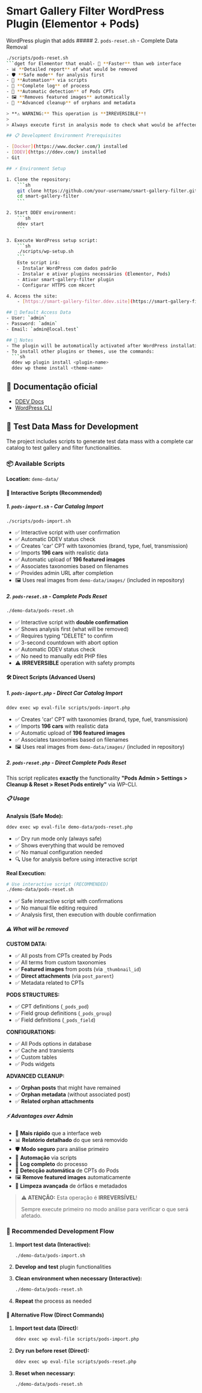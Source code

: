 # Smart Gallery Filter WordPress Plugin (Elementor + Pods)
WordPress plugin that adds ##### 2. `pods-reset.sh` - Complete Data Removal
```bash
./scripts/pods-reset.sh
```dget for Elementor that enabl- 🚀 **Faster** than web interface
- 📊 **Detailed report** of what would be removed
- 🛡️ **Safe mode** for analysis first
- 🔄 **Automation** via scripts
- 📝 **Complete log** of process
- 🎯 **Automatic detection** of Pods CPTs
- 🖼️ **Removes featured images** automatically
- 🧹 **Advanced cleanup** of orphans and metadata

> **⚠️ WARNING:** This operation is **IRREVERSIBLE**!
> 
> Always execute first in analysis mode to check what would be affected.ion of a filterable gallery by taxonomies, CPTs and custom fields from Pods Framework. Easy, free and flexible for WordPress.

## 📋 Development Environment Prerequisites

- [Docker](https://www.docker.com/) installed
- [DDEV](https://ddev.com/) installed
- Git

## ⚡ Environment Setup

1. Clone the repository:
	```sh
	git clone https://github.com/your-username/smart-gallery-filter.git
	cd smart-gallery-filter
	```

2. Start DDEV environment:
	```sh
	ddev start
	```

3. Execute WordPress setup script:
	```sh
	./scripts/wp-setup.sh
	```
	Este script irá:
	- Instalar WordPress com dados padrão
	- Instalar e ativar plugins necessários (Elementor, Pods)
	- Ativar smart-gallery-filter plugin
	- Configurar HTTPS com mkcert

4. Access the site:
	- [https://smart-gallery-filter.ddev.site](https://smart-gallery-filter.ddev.site)

## 🔑 Default Access Data
- User: `admin`
- Password: `admin`
- Email: `admin@local.test`

## 📝 Notes
- The plugin will be automatically activated after WordPress installation.
- To install other plugins or themes, use the commands:
  ```sh
  ddev wp plugin install <plugin-name>
  ddev wp theme install <theme-name>
  ```

## 📄 Documentação oficial
- [DDEV Docs](https://ddev.readthedocs.io/en/stable/)
- [WordPress CLI](https://developer.wordpress.org/cli/commands/)

## 🚗 Test Data Mass for Development

The project includes scripts to generate test data mass with a complete car catalog to test gallery and filter functionalities.

### 📦 Available Scripts

**Location:** `demo-data/`

#### 🚀 Interactive Scripts (Recommended)

##### 1. `pods-import.sh` - Car Catalog Import
```bash
./scripts/pods-import.sh
```
- ✅ Interactive script with user confirmation
- ✅ Automatic DDEV status check
- ✅ Creates 'car' CPT with taxonomies (brand, type, fuel, transmission)
- ✅ Imports **196 cars** with realistic data
- ✅ Automatic upload of **196 featured images**
- ✅ Associates taxonomies based on filenames
- ✅ Provides admin URL after completion
- 🖼️ Uses real images from `demo-data/images/` (included in repository)

##### 2. `pods-reset.sh` - Complete Pods Reset
```bash
./demo-data/pods-reset.sh
```
- ✅ Interactive script with **double confirmation**
- ✅ Shows analysis first (what will be removed)
- ✅ Requires typing "DELETE" to confirm
- ✅ 3-second countdown with abort option
- ✅ Automatic DDEV status check
- ✅ No need to manually edit PHP files
- ⚠️ **IRREVERSIBLE** operation with safety prompts

#### 🛠️ Direct Scripts (Advanced Users)

##### 1. `pods-import.php` - Direct Car Catalog Import
```bash
ddev exec wp eval-file scripts/pods-import.php
```
- ✅ Creates 'car' CPT with taxonomies (brand, type, fuel, transmission)
- ✅ Imports **196 cars** with realistic data
- ✅ Automatic upload of **196 featured images**
- ✅ Associates taxonomies based on filenames
- 🖼️ Uses real images from `demo-data/images/` (included in repository)

##### 2. `pods-reset.php` - Direct Complete Pods Reset

This script replicates **exactly** the functionality **"Pods Admin > Settings > Cleanup & Reset > Reset Pods entirely"** via WP-CLI.

##### 📋 Usage

**Analysis (Safe Mode):**
```bash
ddev exec wp eval-file demo-data/pods-reset.php
```
- ✅ Dry run mode only (always safe)
- ✅ Shows everything that would be removed
- ✅ No manual configuration needed
- 🔍 Use for analysis before using interactive script

**Real Execution:**
```bash
# Use interactive script (RECOMMENDED)
./demo-data/pods-reset.sh
```
- ✅ Safe interactive script with confirmations
- ✅ No manual file editing required
- ✅ Analysis first, then execution with double confirmation

##### ⚠️ What will be removed

**CUSTOM DATA:**
- ✅ All posts from CPTs created by Pods
- ✅ All terms from custom taxonomies
- ✅ **Featured images** from posts (via `_thumbnail_id`)
- ✅ **Direct attachments** (via `post_parent`)
- ✅ Metadata related to CPTs

**PODS STRUCTURES:**
- ✅ CPT definitions (`_pods_pod`)
- ✅ Field group definitions (`_pods_group`) 
- ✅ Field definitions (`_pods_field`)

**CONFIGURATIONS:**
- ✅ All Pods options in database
- ✅ Cache and transients
- ✅ Custom tables
- ✅ Pods widgets

**ADVANCED CLEANUP:**
- ✅ **Orphan posts** that might have remained
- ✅ **Orphan metadata** (without associated post)
- ✅ **Related orphan attachments**

##### ⚡ Advantages over Admin

- 🚀 **Mais rápido** que a interface web
- 📊 **Relatório detalhado** do que será removido
- 🛡️ **Modo seguro** para análise primeiro
- 🔄 **Automação** via scripts
- 📝 **Log completo** do processo
- 🎯 **Detecção automática** de CPTs do Pods
- 🖼️ **Remove featured images** automaticamente
- 🧹 **Limpeza avançada** de órfãos e metadados

> **⚠️ ATENÇÃO:** Esta operação é **IRREVERSÍVEL**!
> 
> Sempre execute primeiro no modo análise para verificar o que será afetado.

### 🎯 Recommended Development Flow

1. **Import test data (Interactive):**
   ```bash
   ./demo-data/pods-import.sh
   ```

2. **Develop and test** plugin functionalities

3. **Clean environment when necessary (Interactive):**
   ```bash
   ./demo-data/pods-reset.sh
   ```

4. **Repeat** the process as needed

#### 🔧 Alternative Flow (Direct Commands)

1. **Import test data (Direct):**
   ```bash
   ddev exec wp eval-file scripts/pods-import.php
   ```

2. **Dry run before reset (Direct):**
   ```bash
   ddev exec wp eval-file scripts/pods-reset.php
   ```

3. **Reset when necessary:**
   ```bash
   ./demo-data/pods-reset.sh
   ```

